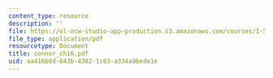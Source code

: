 ```yaml
---
content_type: resource
description: ''
file: https://ol-ocw-studio-app-production.s3.amazonaws.com/courses/1-561-motion-based-design-fall-2003/aa416b0d643b43821c03a334a9bede1e_connor_ch16.pdf
file_type: application/pdf
resourcetype: Document
title: connor_ch16.pdf
uid: aa416b0d-643b-4382-1c03-a334a9bede1e
---
```

